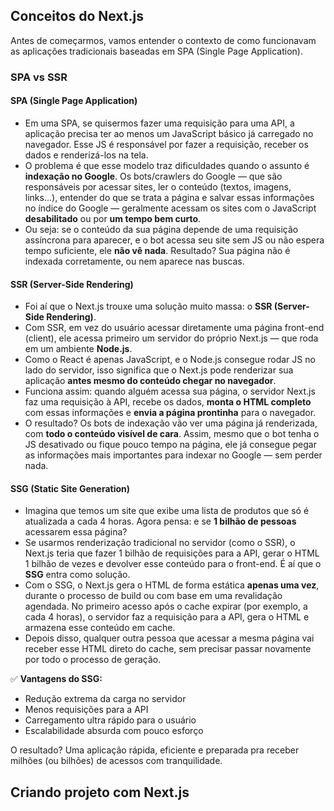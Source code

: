 ## Conceitos do Next.js

Antes de começarmos, vamos entender o contexto de como funcionavam as aplicações tradicionais baseadas em SPA (Single Page Application).

### SPA vs SSR

#### SPA (Single Page Application)

- Em uma SPA, se quisermos fazer uma requisição para uma API, a aplicação precisa ter ao menos um JavaScript básico já carregado no navegador. Esse JS é responsável por fazer a requisição, receber os dados e renderizá-los na tela.
- O problema é que esse modelo traz dificuldades quando o assunto é **indexação no Google**. Os bots/crawlers do Google — que são responsáveis por acessar sites, ler o conteúdo (textos, imagens, links...), entender do que se trata a página e salvar essas informações no índice do Google — geralmente acessam os sites com o JavaScript **desabilitado** ou por **um tempo bem curto**.
- Ou seja: se o conteúdo da sua página depende de uma requisição assíncrona para aparecer, e o bot acessa seu site sem JS ou não espera tempo suficiente, ele **não vê nada**. Resultado? Sua página não é indexada corretamente, ou nem aparece nas buscas.

#### SSR (Server-Side Rendering)

- Foi aí que o Next.js trouxe uma solução muito massa: o **SSR (Server-Side Rendering)**.
- Com SSR, em vez do usuário acessar diretamente uma página front-end (client), ele acessa primeiro um servidor do próprio Next.js — que roda em um ambiente **Node.js**.
- Como o React é apenas JavaScript, e o Node.js consegue rodar JS no lado do servidor, isso significa que o Next.js pode renderizar sua aplicação **antes mesmo do conteúdo chegar no navegador**.
- Funciona assim: quando alguém acessa sua página, o servidor Next.js faz uma requisição à API, recebe os dados, **monta o HTML completo** com essas informações e **envia a página prontinha** para o navegador.
- O resultado? Os bots de indexação vão ver uma página já renderizada, com **todo o conteúdo visível de cara**. Assim, mesmo que o bot tenha o JS desativado ou fique pouco tempo na página, ele já consegue pegar as informações mais importantes para indexar no Google — sem perder nada.

#### SSG (Static Site Generation)

- Imagina que temos um site que exibe uma lista de produtos que só é atualizada a cada 4 horas. Agora pensa: e se **1 bilhão de pessoas** acessarem essa página?
- Se usarmos renderização tradicional no servidor (como o SSR), o Next.js teria que fazer 1 bilhão de requisições para a API, gerar o HTML 1 bilhão de vezes e devolver esse conteúdo para o front-end. É aí que o **SSG** entra como solução.
- Com o SSG, o Next.js gera o HTML de forma estática **apenas uma vez**, durante o processo de build ou com base em uma revalidação agendada. No primeiro acesso após o cache expirar (por exemplo, a cada 4 horas), o servidor faz a requisição para a API, gera o HTML e armazena esse conteúdo em cache.
- Depois disso, qualquer outra pessoa que acessar a mesma página vai receber esse HTML direto do cache, sem precisar passar novamente por todo o processo de geração.

✅ **Vantagens do SSG:**

- Redução extrema da carga no servidor
- Menos requisições para a API
- Carregamento ultra rápido para o usuário
- Escalabilidade absurda com pouco esforço

O resultado? Uma aplicação rápida, eficiente e preparada pra receber milhões (ou bilhões) de acessos com tranquilidade.

## Criando projeto com Next.js
